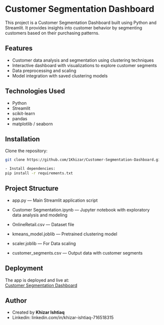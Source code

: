 # Customer Segmentation Dashboard

This project is a Customer Segmentation Dashboard built using Python and Streamlit. It provides insights into customer behavior by segmenting customers based on their purchasing patterns.

## Features

- Customer data analysis and segmentation using clustering techniques
- Interactive dashboard with visualizations to explore customer segments
- Data preprocessing and scaling
- Model integration with saved clustering models

## Technologies Used

- Python
- Streamlit
- scikit-learn
- pandas
- matplotlib / seaborn

## Installation

 Clone the repository:
   ```bash
   git clone https://github.com/1Khizar/Customer-Segmentation-Dashboard.git

- Install dependencies:
pip install -r requirements.txt
  ```

## Project Structure
- app.py — Main Streamlit application script

- Customer Segmentation.ipynb — Jupyter notebook with exploratory data analysis and modeling

- OnlineRetail.csv — Dataset file

- kmeans_model.joblib — Pretrained clustering model

- scaler.joblib — For Data scaling

- customer_segments.csv — Output data with customer segments

 ## Deployment

The app is deployed and live at:  
[Customer Segmentation Dashboard](https://customer-segmentation-dashboard-99uyemka2rdyalwje2hem9.streamlit.app/)


## Author
- Created by **Khizar Ishtiaq**
- Linkedin: linkedin.com/in/khizar-ishtiaq-716518315


